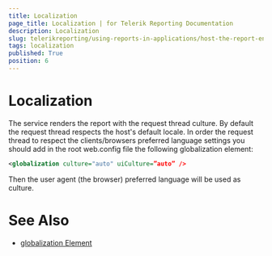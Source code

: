 ```yaml
---
title: Localization
page_title: Localization | for Telerik Reporting Documentation
description: Localization
slug: telerikreporting/using-reports-in-applications/host-the-report-engine-remotely/telerik-reporting-rest-services/localization
tags: localization
published: True
position: 6
---
```


# Localization



The service renders the report with the request thread culture.         By default the request thread respects the host's default locale.         In order the request thread to respect the clients/browsers preferred language settings you should add in the root web.config file         the following globalization element:       

    
````xml
<globalization culture="auto" uiCulture=”auto” />
````

Then the user agent (the browser) preferred language will be used as culture.       


# See Also


 

* [globalization Element](http://msdn.microsoft.com/en-us/library/hy4kkhe0(v=vs.85).aspx)

